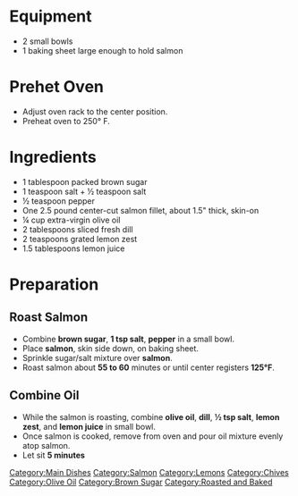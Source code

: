 # Equipment

-   2 small bowls
-   1 baking sheet large enough to hold salmon

# Prehet Oven

-   Adjust oven rack to the center position.
-   Preheat oven to 250° F.

# Ingredients

-   1 tablespoon packed brown sugar
-   1 teaspoon salt + ½ teaspoon salt
-   ½ teaspoon pepper
-   One 2.5 pound center-cut salmon fillet, about 1.5" thick, skin-on
-   ¼ cup extra-virgin olive oil
-   2 tablespoons sliced fresh dill
-   2 teaspoons grated lemon zest
-   1.5 tablespoons lemon juice

# Preparation

## Roast Salmon

-   Combine **brown sugar**, **1 tsp salt**, **pepper** in a small bowl.
-   Place **salmon**, skin side down, on baking sheet.
-   Sprinkle sugar/salt mixture over **salmon**.
-   Roast salmon about **55 to 60** minutes or until center registers
    **125°F**.

## Combine Oil

-   While the salmon is roasting, combine **olive oil**, **dill**, **½
    tsp salt**, **lemon zest**, and **lemon juice** in small bowl.
-   Once salmon is cooked, remove from oven and pour oil mixture evenly
    atop salmon.
-   Let sit **5 minutes**

[Category:Main Dishes](Category:Main_Dishes "wikilink")
[Category:Salmon](Category:Salmon "wikilink")
[Category:Lemons](Category:Lemons "wikilink")
[Category:Chives](Category:Chives "wikilink") [Category:Olive
Oil](Category:Olive_Oil "wikilink") [Category:Brown
Sugar](Category:Brown_Sugar "wikilink") [Category:Roasted and
Baked](Category:Roasted_and_Baked "wikilink")